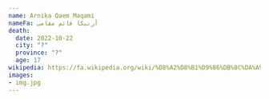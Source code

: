 ```yaml
---
name: Arnika Qaem Maqami
nameFa: آرنیکا قائم مقامی
death:
  date: 2022-10-22
  city: "?"
  province: "?"
  age: 17
wikipedia: https://fa.wikipedia.org/wiki/%D8%A2%D8%B1%D9%86%DB%8C%DA%A9%D8%A7_%D9%82%D8%A7%D8%A6%D9%85_%D9%85%D9%82%D8%A7%D9%85%DB%8C
images:
- img.jpg
---
```

